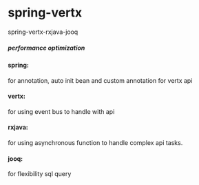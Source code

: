 # spring-vertx
spring-vertx-rxjava-jooq 
##### performance optimization
#### spring:
 for annotation, auto init bean 
 and custom annotation for vertx api
#### vertx:
 for using event bus to handle with api
#### rxjava:
 for using asynchronous function to handle complex api tasks.
#### jooq:
 for flexibility sql query
 
